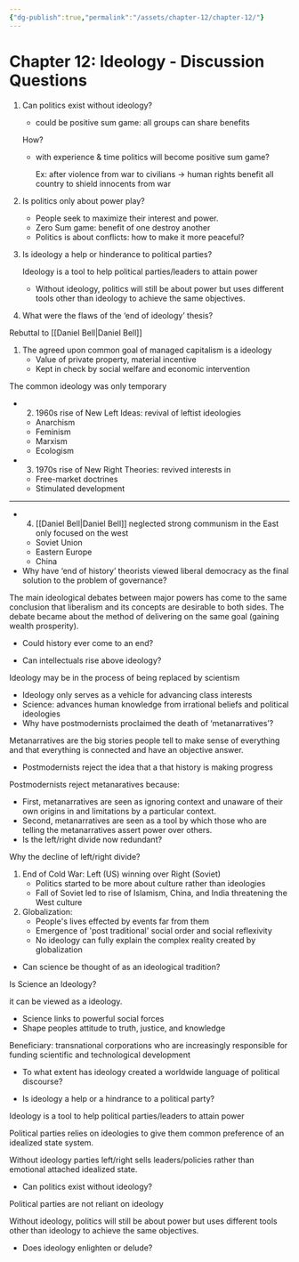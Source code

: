 ```yaml
---
{"dg-publish":true,"permalink":"/assets/chapter-12/chapter-12/"}
---
```


# Chapter 12: Ideology - Discussion Questions

1. Can politics exist without ideology?
    - could be positive sum game: all groups can share benefits
    
    How?
    
    - with experience & time politics will become positive sum game?
        
        Ex: after violence from war to civilians → human rights benefit all country to shield innocents from war
        
2. Is politics only about power play?
    - People seek to maximize their interest and power.
    - Zero Sum game: benefit of one destroy another
    - Politics is about conflicts: how to make it more peaceful?
3. Is ideology a help or hinderance to political parties?
    
    Ideology is a tool to help political parties/leaders to attain power
    
    - Without ideology, politics will still be about power but uses different tools other than ideology to achieve the same objectives.

1. What were the flaws of the ‘end of ideology’ thesis?

Rebuttal to [[Daniel Bell\|Daniel Bell]] 

1. The agreed upon common goal of managed capitalism is a ideology
    - Value of private property, material incentive
    - Kept in check by social welfare and economic intervention

The common ideology was only temporary

- 2.  1960s rise of New Left Ideas: revival of leftist ideologies
    - Anarchism
    - Feminism
    - Marxism
    - Ecologism
- 3. 1970s rise of New Right Theories: revived interests in
    - Free-market doctrines
    - Stimulated development

---

- 4. [[Daniel Bell\|Daniel Bell]] neglected strong communism in the East only focused on the west
    - Soviet Union
    - Eastern Europe
    - China
- Why have ‘end of history’ theorists viewed liberal democracy as the final solution to the problem of governance?

The main ideological debates between major powers has come to the same conclusion that liberalism and its concepts are desirable to both sides. The debate became about the method of delivering on the same goal (gaining wealth prosperity).

- Could history ever come to an end?

- Can intellectuals rise above ideology?

Ideology may be in the process of being replaced by scientism

- Ideology only serves as a vehicle for advancing class interests
- Science: advances human knowledge from irrational beliefs and political ideologies
- Why have postmodernists proclaimed the death of ‘metanarratives’?

Metanarratives are the big stories people tell to
make sense of everything and that everything is connected and have an objective answer.

- Postmodernists reject the idea that a that history is making progress

Postmodernists reject metanaratives because:

- First, metanarratives are seen as ignoring context and unaware of their own origins in and limitations by a particular context.
- Second, metanarratives are seen as a tool by which those who are telling the metanarratives assert power over others.
- Is the left/right divide now redundant?

Why the decline of left/right divide?

1. End of Cold War: Left (US) winning over Right (Soviet)
    - Politics started to be more about culture rather than ideologies
    - Fall of Soviet led to rise of Islamism, China, and India threatening the West culture
2. Globalization:
    - People's lives effected by events far from them
    - Emergence of 'post traditional' social order and social reflexivity
    - No ideology can fully explain the complex reality created by globalization
- Can science be thought of as an ideological tradition?

Is Science an Ideology?

it can be viewed as a ideology.

- Science links to powerful social forces
- Shape peoples attitude to truth, justice, and knowledge

Beneficiary: transnational corporations who are increasingly responsible for funding scientific and technological development

- To what extent has ideology created a worldwide language of political discourse?

- Is ideology a help or a hindrance to a political party?

Ideology is a tool to help political parties/leaders to attain power

Political parties relies on ideologies to give them common preference of an idealized state system.

Without ideology parties left/right sells leaders/policies rather than emotional attached idealized state.

- Can politics exist without ideology?

Political parties are not reliant on ideology

Without ideology, politics will still be about power but uses different tools other than ideology to achieve the same objectives.

- Does ideology enlighten or delude?